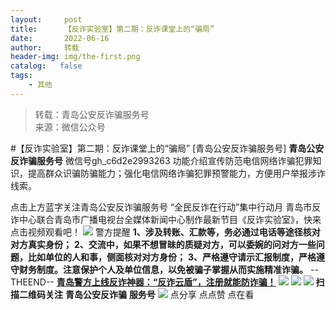 ```yaml
---
layout:     post
title:      【反诈实验室】第二期：反诈课堂上的“骗局”
date:       2022-06-16
author:     转载
header-img: img/the-first.png
catalog:   false
tags:
    - 其他
---
```


<blockquote><p>转载：青岛公安反诈骗服务号<br>
来源：微信公众号</p></blockquote>

#【反诈实验室】第二期：反诈课堂上的“骗局”
[青岛公安反诈骗服务号]
**青岛公安反诈骗服务号**
微信号gh_c6d2e2993263
功能介绍宣传防范电信网络诈骗犯罪知识，提高群众识骗防骗能力；强化电信网络诈骗犯罪预警能力，方便用户举报涉诈线索。

点击上方蓝字关注青岛公安反诈骗服务号
“全民反诈在行动”集中行动月
青岛市反诈中心联合青岛市广播电视台全媒体新闻中心制作最新节目《反诈实验室》，快来点击视频观看吧！
![]({{site.baseurl}}/postimg/1GjWwxYB3dnv5Hu1Nq6I9GUPicl8licLS7KwqBAia9p2jSZQkzMP7bwLeJzeVCb4Z5Zj6b0EwJLyib2Y68SfTcpy0g.gif)
警方提醒
**1、涉及转账、汇款等，务必通过电话等途径核对对方真实身份；**
**2、交流中，如果不想冒昧的质疑对方，可以委婉的问对方一些问题，比如单位的人和事，侧面核对对方身份；**
**3、严格遵守请示汇报制度，严格遵守财务制度。注意保护个人及单位信息，以免被骗子掌握从而实施精准诈骗。**
\--THEEND--
**[青岛警方上线反诈神器：“反诈云盾”，注册就能防诈骗！](https://mp.weixin.qq.com/s?__biz=MzkwODIyMjQyOA==&mid=2247484570&idx=3&sn=1cfc897c984fa6908153b7a1cd767a05&scene=21#wechat_redirect)**
![]({{site.baseurl}}/postimg/SQy6GkyVO2RqnkRS1LiaCZL680hpVrBQr1W1HjqwNniaw0j7X2HqO9qNGoZBaWL9YMCRdpgk4Hlk1ncEusDUhxhw.jpeg)
![]({{site.baseurl}}/postimg/6xI4h676QXzia5naazW6wFR5ml91zib85OnAdBFSTibic8yWLuWic1rKJBicwSgnqzI9icFMSpImia2H4zZhqLVTr724UA.png)
![]({{site.baseurl}}/postimg/1GjWwxYB3dk0QR6pndF2SISfW55mAuAxDQOiaC2Geq1kE9oibrv0xIEyiazCyo7VubILLicuLicBW77qleN0GPJOTAQ.jpeg)
**扫描二维码关注**
**青岛公安反诈骗**
**服务号**
![]({{site.baseurl}}/postimg/6xI4h676QXzia5naazW6wFR5ml91zib85O2ObvfHFG7tH1qAI6iakIGohmLu4siar1ZzMiawQ7QicgfyZFjriavRic3M6Q.png)
点分享
点点赞
点在看
